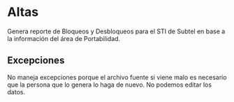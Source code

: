 # Altas

Genera reporte de Bloqueos y Desbloqueos para el STI de Subtel en base a la información del área de Portabilidad.

## Excepciones

No maneja excepciones porque el archivo fuente si viene malo es necesario que la persona que lo genera lo haga de nuevo. No podemos editar los datos.
